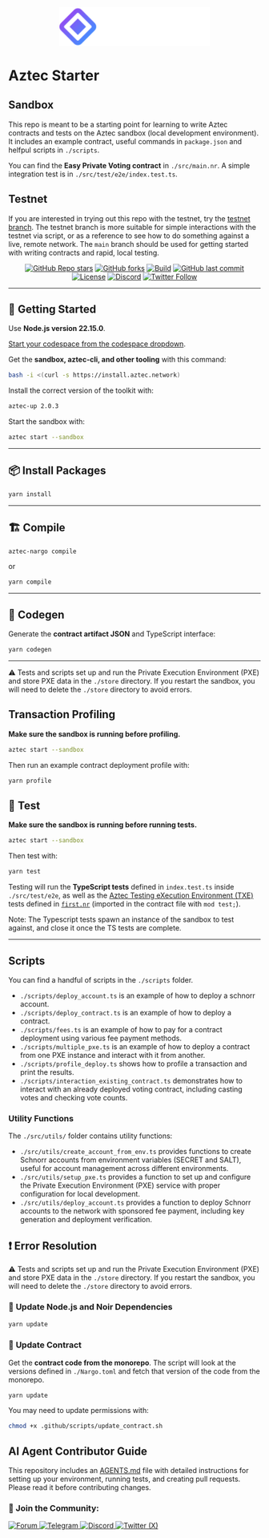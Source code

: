 <div align="center">
  <a href="https://aztec.network">
    <img src="https://github.com/AztecProtocol/aztec-packages/blob/master/docs/static/img/aztec-logo.9cde8ae1.svg" alt="Aztec Protocol Logo" width="300">
  </a>
</div>

# Aztec Starter

## Sandbox

This repo is meant to be a starting point for learning to write Aztec contracts and tests on the Aztec sandbox (local development environment). It includes an example contract, useful commands in `package.json` and helfpul scripts in `./scripts`.

You can find the **Easy Private Voting contract** in `./src/main.nr`. A simple integration test is in `./src/test/e2e/index.test.ts`.

## Testnet

If you are interested in trying out this repo with the testnet, try the [testnet branch](https://github.com/AztecProtocol/aztec-starter/tree/testnet). The testnet branch is more suitable for simple interactions with the testnet via script, or as a reference to see how to do something against a live, remote network. The `main` branch should be used for getting started with writing contracts and rapid, local testing.

<div align="center">

[![GitHub Repo stars](https://img.shields.io/github/stars/AztecProtocol/aztec-starter?logo=github&color=yellow)](https://github.com/AztecProtocol/aztec-starter/stargazers)
[![GitHub forks](https://img.shields.io/github/forks/AztecProtocol/aztec-starter?logo=github&color=blue)](https://github.com/AztecProtocol/aztec-starter/network/members)
[![Build](https://github.com/AztecProtocol/aztec-starter/actions/workflows/update.yaml/badge.svg)](https://github.com/AztecProtocol/aztec-starter/actions)
[![GitHub last commit](https://img.shields.io/github/last-commit/AztecProtocol/aztec-starter?logo=git)](https://github.com/AztecProtocol/aztec-starter/commits/main)
[![License](https://img.shields.io/github/license/AztecProtocol/aztec-starter)](https://github.com/AztecProtocol/aztec-starter/blob/main/LICENSE)
[![Discord](https://img.shields.io/badge/discord-join%20chat-5B5EA6)](https://discord.gg/aztec)
[![Twitter Follow](https://img.shields.io/twitter/follow/aztecnetwork?style=flat&logo=twitter)](https://x.com/aztecnetwork)

</div>

---

## 🚀 **Getting Started**

Use **Node.js version 22.15.0**.

[Start your codespace from the codespace dropdown](https://docs.github.com/en/codespaces/getting-started/quickstart).

Get the **sandbox, aztec-cli, and other tooling** with this command:

```bash
bash -i <(curl -s https://install.aztec.network)
```

Install the correct version of the toolkit with:

```bash
aztec-up 2.0.3
```

Start the sandbox with:

```bash
aztec start --sandbox
```

---

## 📦 **Install Packages**

```bash
yarn install
```

---

## 🏗 **Compile**

```bash
aztec-nargo compile
```

or

```bash
yarn compile
```

---

## 🔧 **Codegen**

Generate the **contract artifact JSON** and TypeScript interface:

```bash
yarn codegen
```

---

:warning: Tests and scripts set up and run the Private Execution Environment (PXE) and store PXE data in the `./store` directory. If you restart the sandbox, you will need to delete the `./store` directory to avoid errors.

## Transaction Profiling

**Make sure the sandbox is running before profiling.**

```bash
aztec start --sandbox
```

Then run an example contract deployment profile with:

```bash
yarn profile
```

## 🧪 **Test**

**Make sure the sandbox is running before running tests.**

```bash
aztec start --sandbox
```

Then test with:

```bash
yarn test
```

Testing will run the **TypeScript tests** defined in `index.test.ts` inside `./src/test/e2e`, as well as the [Aztec Testing eXecution Environment (TXE)](https://docs.aztec.network/developers/guides/smart_contracts/testing) tests defined in [`first.nr`](./src/test/first.nr) (imported in the contract file with `mod test;`).

Note: The Typescript tests spawn an instance of the sandbox to test against, and close it once the TS tests are complete.

---

## Scripts

You can find a handful of scripts in the `./scripts` folder.

- `./scripts/deploy_account.ts` is an example of how to deploy a schnorr account.
- `./scripts/deploy_contract.ts` is an example of how to deploy a contract.
- `./scripts/fees.ts` is an example of how to pay for a contract deployment using various fee payment methods.
- `./scripts/multiple_pxe.ts` is an example of how to deploy a contract from one PXE instance and interact with it from another.
- `./scripts/profile_deploy.ts` shows how to profile a transaction and print the results.
- `./scripts/interaction_existing_contract.ts` demonstrates how to interact with an already deployed voting contract, including casting votes and checking vote counts.

### Utility Functions

The `./src/utils/` folder contains utility functions:

- `./src/utils/create_account_from_env.ts` provides functions to create Schnorr accounts from environment variables (SECRET and SALT), useful for account management across different environments.
- `./src/utils/setup_pxe.ts` provides a function to set up and configure the Private Execution Environment (PXE) service with proper configuration for local development.
- `./src/utils/deploy_account.ts` provides a function to deploy Schnorr accounts to the network with sponsored fee payment, including key generation and deployment verification.

## ❗ **Error Resolution**

:warning: Tests and scripts set up and run the Private Execution Environment (PXE) and store PXE data in the `./store` directory. If you restart the sandbox, you will need to delete the `./store` directory to avoid errors.

### 🔄 **Update Node.js and Noir Dependencies**

```bash
yarn update
```

### 🔄 **Update Contract**

Get the **contract code from the monorepo**. The script will look at the versions defined in `./Nargo.toml` and fetch that version of the code from the monorepo.

```bash
yarn update
```

You may need to update permissions with:

```bash
chmod +x .github/scripts/update_contract.sh
```

## AI Agent Contributor Guide

This repository includes an [AGENTS.md](./AGENTS.md) file with detailed
instructions for setting up your environment, running tests, and creating
pull requests. Please read it before contributing changes.

### 💬 Join the Community:

<p align="left">
  <a href="https://forum.aztec.network">
    <img src="https://img.shields.io/badge/Aztec%20%20Forum-5C4C9F?style=for-the-badge&logo=startrek&logoColor=white" alt="Forum">
  </a>  
  <a href="https://t.me/AztecAnnouncements_Official">
    <img src="https://img.shields.io/badge/Telegram-26A5E4?logo=telegram&logoColor=white&style=for-the-badge" alt="Telegram">
  </a>
  <a href="https://discord.gg/aztec">
    <img src="https://img.shields.io/badge/Discord-5865F2?logo=discord&logoColor=white&style=for-the-badge" alt="Discord">
  </a>
  <a href="https://x.com/aztecnetwork">
    <img src="https://img.shields.io/badge/Twitter-000000?logo=x&logoColor=white&style=for-the-badge" alt="Twitter (X)">
  </a>
</p>
